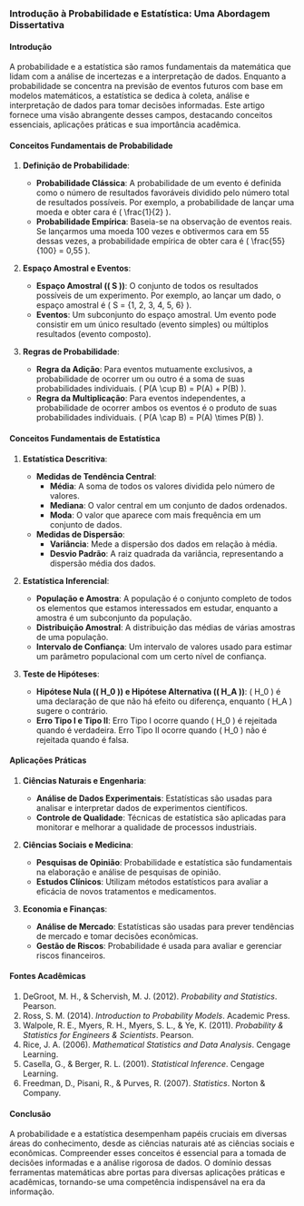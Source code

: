 ### Introdução à Probabilidade e Estatística: Uma Abordagem Dissertativa

#### Introdução

A probabilidade e a estatística são ramos fundamentais da matemática que lidam com a análise de incertezas e a interpretação de dados. Enquanto a probabilidade se concentra na previsão de eventos futuros com base em modelos matemáticos, a estatística se dedica à coleta, análise e interpretação de dados para tomar decisões informadas. Este artigo fornece uma visão abrangente desses campos, destacando conceitos essenciais, aplicações práticas e sua importância acadêmica.

#### Conceitos Fundamentais de Probabilidade

1. **Definição de Probabilidade**:
   - **Probabilidade Clássica**: A probabilidade de um evento é definida como o número de resultados favoráveis dividido pelo número total de resultados possíveis. Por exemplo, a probabilidade de lançar uma moeda e obter cara é \( \frac{1}{2} \).
   - **Probabilidade Empírica**: Baseia-se na observação de eventos reais. Se lançarmos uma moeda 100 vezes e obtivermos cara em 55 dessas vezes, a probabilidade empírica de obter cara é \( \frac{55}{100} = 0,55 \).

2. **Espaço Amostral e Eventos**:
   - **Espaço Amostral (\( S \))**: O conjunto de todos os resultados possíveis de um experimento. Por exemplo, ao lançar um dado, o espaço amostral é \( S = \{1, 2, 3, 4, 5, 6\} \).
   - **Eventos**: Um subconjunto do espaço amostral. Um evento pode consistir em um único resultado (evento simples) ou múltiplos resultados (evento composto).

3. **Regras de Probabilidade**:
   - **Regra da Adição**: Para eventos mutuamente exclusivos, a probabilidade de ocorrer um ou outro é a soma de suas probabilidades individuais. \( P(A \cup B) = P(A) + P(B) \).
   - **Regra da Multiplicação**: Para eventos independentes, a probabilidade de ocorrer ambos os eventos é o produto de suas probabilidades individuais. \( P(A \cap B) = P(A) \times P(B) \).

#### Conceitos Fundamentais de Estatística

1. **Estatística Descritiva**:
   - **Medidas de Tendência Central**:
     - **Média**: A soma de todos os valores dividida pelo número de valores.
     - **Mediana**: O valor central em um conjunto de dados ordenados.
     - **Moda**: O valor que aparece com mais frequência em um conjunto de dados.
   - **Medidas de Dispersão**:
     - **Variância**: Mede a dispersão dos dados em relação à média.
     - **Desvio Padrão**: A raiz quadrada da variância, representando a dispersão média dos dados.

2. **Estatística Inferencial**:
   - **População e Amostra**: A população é o conjunto completo de todos os elementos que estamos interessados em estudar, enquanto a amostra é um subconjunto da população.
   - **Distribuição Amostral**: A distribuição das médias de várias amostras de uma população.
   - **Intervalo de Confiança**: Um intervalo de valores usado para estimar um parâmetro populacional com um certo nível de confiança.

3. **Teste de Hipóteses**:
   - **Hipótese Nula (\( H_0 \)) e Hipótese Alternativa (\( H_A \))**: \( H_0 \) é uma declaração de que não há efeito ou diferença, enquanto \( H_A \) sugere o contrário.
   - **Erro Tipo I e Tipo II**: Erro Tipo I ocorre quando \( H_0 \) é rejeitada quando é verdadeira. Erro Tipo II ocorre quando \( H_0 \) não é rejeitada quando é falsa.

#### Aplicações Práticas

1. **Ciências Naturais e Engenharia**:
   - **Análise de Dados Experimentais**: Estatísticas são usadas para analisar e interpretar dados de experimentos científicos.
   - **Controle de Qualidade**: Técnicas de estatística são aplicadas para monitorar e melhorar a qualidade de processos industriais.

2. **Ciências Sociais e Medicina**:
   - **Pesquisas de Opinião**: Probabilidade e estatística são fundamentais na elaboração e análise de pesquisas de opinião.
   - **Estudos Clínicos**: Utilizam métodos estatísticos para avaliar a eficácia de novos tratamentos e medicamentos.

3. **Economia e Finanças**:
   - **Análise de Mercado**: Estatísticas são usadas para prever tendências de mercado e tomar decisões econômicas.
   - **Gestão de Riscos**: Probabilidade é usada para avaliar e gerenciar riscos financeiros.

#### Fontes Acadêmicas

1. DeGroot, M. H., & Schervish, M. J. (2012). *Probability and Statistics*. Pearson.
2. Ross, S. M. (2014). *Introduction to Probability Models*. Academic Press.
3. Walpole, R. E., Myers, R. H., Myers, S. L., & Ye, K. (2011). *Probability & Statistics for Engineers & Scientists*. Pearson.
4. Rice, J. A. (2006). *Mathematical Statistics and Data Analysis*. Cengage Learning.
5. Casella, G., & Berger, R. L. (2001). *Statistical Inference*. Cengage Learning.
6. Freedman, D., Pisani, R., & Purves, R. (2007). *Statistics*. Norton & Company.

#### Conclusão

A probabilidade e a estatística desempenham papéis cruciais em diversas áreas do conhecimento, desde as ciências naturais até as ciências sociais e econômicas. Compreender esses conceitos é essencial para a tomada de decisões informadas e a análise rigorosa de dados. O domínio dessas ferramentas matemáticas abre portas para diversas aplicações práticas e acadêmicas, tornando-se uma competência indispensável na era da informação.